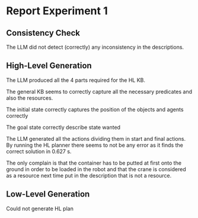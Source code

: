 # Report Experiment 1 

## Consistency Check

The LLM did not detect (correctly) any inconsistency in the descriptions.

## High-Level Generation

The LLM produced all the 4 parts required for the HL KB. 

The general KB seems to correctly capture all the necessary predicates and also the resources. 

The initial state correctly captures the position of the objects and agents correctly

The goal state correctly describe state wanted

The LLM generated all the actions dividing them in start and final actions. By running the HL planner
there seems to not be any error as it finds the correct solution in 0.627 s. 

The only complain is that the container has to be putted at first onto the ground in order to be loaded in the robot and that the crane is considered as a resource next time put in the description that is not a resource.

## Low-Level Generation

Could not generate HL plan